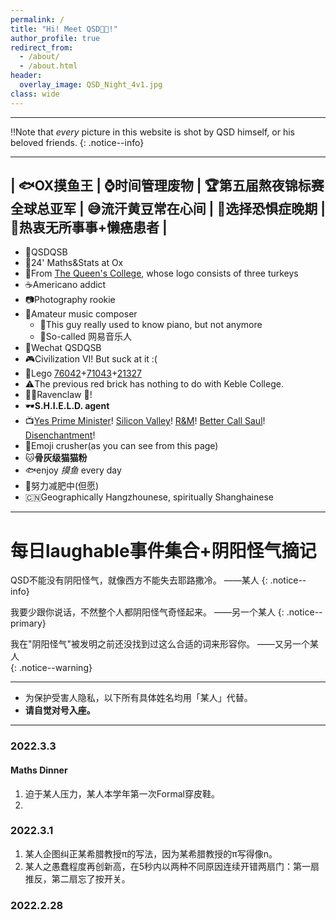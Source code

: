 ```yaml
---
permalink: /
title: "Hi! Meet QSD😵‍💫!"
author_profile: true
redirect_from: 
  - /about/
  - /about.html
header:
  overlay_image: QSD_Night_4v1.jpg
class: wide
---
```


----------

‼️Note that *every* picture in this website is shot by QSD himself, or his beloved friends.
{: .notice--info}

----------

| 🐟OX摸鱼王 | ⌚️时间管理废物 | 🏆第五届熬夜锦标赛全球总亚军 | 😅流汗黄豆常在心间 | 🚦选择恐惧症晚期 | 🤤热衷无所事事+懒癌患者 |
------

- 🤖QSDQSB
- 🔬24' Maths&Stats at Ox
- 🦃From [The Queen's College](https://www.queens.ox.ac.uk), whose logo consists of three turkeys
- ☕️Americano addict
- 📷Photography rookie
- 🎸Amateur music composer
  - 🎹This guy really used to know piano, but not anymore
  - 🎻So-called 网易音乐人
- 📱Wechat QSDQSB
- 🎮Civilization VI! But suck at it :(
- 🧱Lego [76042](https://www.lego.com/en-gb/product/the-shield-helicarrier-76042)+[71043](https://www.lego.com/en-gb/product/hogwarts-castle-71043)+[21327](https://www.lego.com/en-gb/product/typewriter-21327)
- ⚠️The previous red brick has nothing to do with Keble College.
- 🧙‍♂️Ravenclaw 🦅!
- 🕶**S.H.I.E.L.D. agent**
- 📺[Yes Prime Minister](https://www.imdb.com/title/tt0086831/)! [Silicon Valley](https://www.imdb.com/title/tt2575988/)! [R&M](https://www.imdb.com/title/tt2861424/)! [Better Call Saul](https://www.imdb.com/title/tt3032476/)! [Disenchantment](https://www.imdb.com/title/tt5363918/)!
- 👾Emoji crusher(as you can see from this page)
- 🐱**骨灰级猫猫粉**
- 🐟enjoy *摸鱼* every day
- 🏃努力减肥中(但愿)
- 🇨🇳Geographically Hangzhounese, spiritually Shanghainese


----------



# 每日laughable事件集合+阴阳怪气摘记

QSD不能没有阴阳怪气，就像西方不能失去耶路撒冷。         ——某人
{: .notice--info}

我要少跟你说话，不然整个人都阴阳怪气奇怪起来。          ——另一个某人
{: .notice--primary}

我在"阴阳怪气"被发明之前还没找到过这么合适的词来形容你。  ——又另一个某人  
{: .notice--warning}

----

- 为保护受害人隐私，以下所有具体姓名均用「某人」代替。
- **请自觉对号入座。**

----

### 2022.3.3

#### Maths Dinner

1. 迫于某人压力，某人本学年第一次Formal穿皮鞋。
2. 

### 2022.3.1


1. 某人企图纠正某希腊教授π的写法，因为某希腊教授的π写得像n。
2. 某人之愚蠢程度再创新高，在5秒内以两种不同原因连续开错两扇门：第一扇推反，第二扇忘了按开关。

### 2022.2.28



